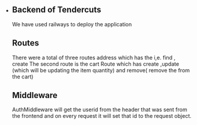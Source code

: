 - ## Backend of Tendercuts
  We have used railways to deploy the application
  ## Routes
  There were a total of three routes address which has the i,e. find , create
  The second route is the cart Route which has create ,update (which will be updating the item quantity) and remove( remove the from the cart)
  ## Middleware
  AuthMiddleware will get the userid from the header
  that was sent from the frontend and on every request it will set that id to the request object.
